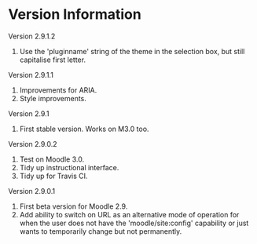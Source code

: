 Version Information
===================
Version 2.9.1.2
  1. Use the 'pluginname' string of the theme in the selection box, but still capitalise first letter.

Version 2.9.1.1
  1. Improvements for ARIA.
  2. Style improvements.

Version 2.9.1
  1. First stable version.  Works on M3.0 too.

Version 2.9.0.2
  1. Test on Moodle 3.0.
  2. Tidy up instructional interface.
  3. Tidy up for Travis CI.

Version 2.9.0.1
  1. First beta version for Moodle 2.9.
  2. Add ability to switch on URL as an alternative mode of operation for when the user does not have the 'moodle/site:config'
     capability or just wants to temporarily change but not permanently.
